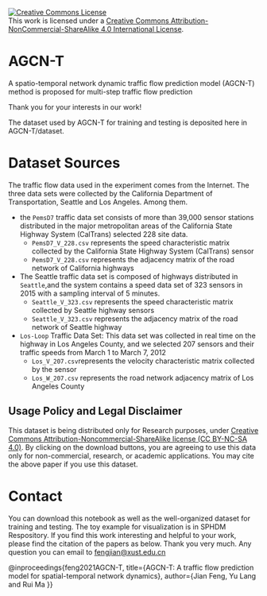 <a rel="license" href="http://creativecommons.org/licenses/by-nc-sa/4.0/"><img alt="Creative Commons License" style="border-width:0" src="https://i.creativecommons.org/l/by-nc-sa/4.0/88x31.png" /></a><br />This work is licensed under a <a rel="license" href="http://creativecommons.org/licenses/by-nc-sa/4.0/">Creative Commons Attribution-NonCommercial-ShareAlike 4.0 International License</a>.

AGCN-T
===
A spatio-temporal network dynamic traffic flow prediction model (AGCN-T) method is proposed for multi-step traffic flow prediction

Thank you for your interests in our work!

The dataset used by AGCN-T for training and testing is deposited here in AGCN-T/dataset.

Dataset Sources
===
The traffic flow data used in the experiment comes from the Internet. The three data sets were collected by the California Department of Transportation, Seattle and Los Angeles. Among them.
* the ```PemsD7``` traffic data set consists of more than 39,000 sensor stations distributed in the major metropolitan areas of the California State Highway System (CalTrans) selected 228 site data. 
    * ```PemsD7_V_228.csv``` represents the speed characteristic matrix collected by the California State Highway System (CalTrans) sensor
    * ```PemsD7_V_228.csv``` represents the adjacency matrix of the road network of California highways
* The Seattle traffic data set is composed of highways distributed in ```Seattle```,and  the system contains a speed data set of 323 sensors in 2015 with a sampling interval of 5 minutes.
   * ```Seattle_V_323.csv```  represents the speed characteristic matrix collected by Seattle highway sensors
   * ```Seattle_V_323.csv```  represents the adjacency matrix of the road network of Seattle highway
* ```Los-Loop``` Traffic Data Set: This data set was collected in real time on the highway in Los Angeles County, and we selected 207 sensors and their traffic speeds from March 1 to March 7, 2012
   * ```Los_V_207.csv```represents the velocity characteristic matrix collected by the sensor
   * ```Los_W_207.csv```  represents the road network adjacency matrix of Los Angeles County
  

## Usage Policy and Legal Disclaimer
This dataset is being distributed only for Research purposes, under [Creative Commons Attribution-Noncommercial-ShareAlike license (CC BY-NC-SA 4.0)](https://creativecommons.org/licenses/by-nc-sa/4.0/). By clicking on the download buttons, you are agreeing to use this data only for non-commercial, research, or academic applications. You may cite the above paper if you use this dataset.  
  
Contact
===
You can download this notebook as well as the well-organized dataset for training and testing. The toy example for visualization is in SPHDM Respository. If you find this work interesting and helpful to your work, please find the citation of the papers as below. Thank you very much. Any question you can email to fengjian@xust.edu.cn

@inproceedings{feng2021AGCN-T, title={AGCN-T: A traffic flow prediction model for spatial-temporal network dynamics}, author={Jian Feng, Yu Lang and Rui Ma }}
